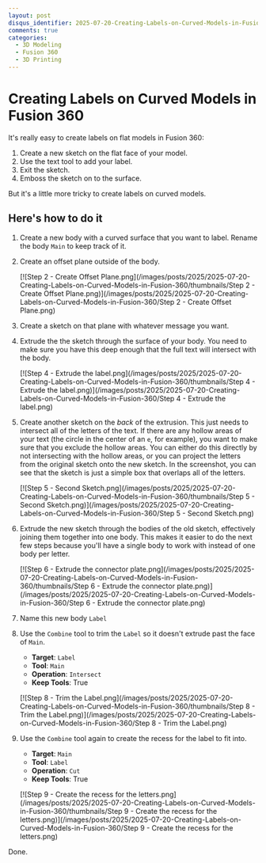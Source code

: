 ```yaml
---
layout: post
disqus_identifier: 2025-07-20-Creating-Labels-on-Curved-Models-in-Fusion-360
comments: true
categories: 
  - 3D Modeling
  - Fusion 360
  - 3D Printing
---
```


# Creating Labels on Curved Models in Fusion 360

It's really easy to create labels on flat models in Fusion 360:

1. Create a new sketch on the flat face of your model.
2. Use the text tool to add your label.
3. Exit the sketch.
4. Emboss the sketch on to the surface.

But it's a little more tricky to create labels on curved models.

## Here's how to do it

1. Create a new body with a curved surface that you want to label. Rename the body
`Main` to keep track of it.

2. Create an offset plane outside of the body.

   [![Step 2 - Create Offset Plane.png](/images/posts/2025/2025-07-20-Creating-Labels-on-Curved-Models-in-Fusion-360/thumbnails/Step 2 - Create Offset Plane.png)](/images/posts/2025/2025-07-20-Creating-Labels-on-Curved-Models-in-Fusion-360/Step 2 - Create Offset Plane.png)

3. Create a sketch on that plane with whatever message you want.

4. Extrude the the sketch through the surface of your body. You need to make sure
you have this deep enough that the full text will intersect with the body.

   [![Step 4 - Extrude the label.png](/images/posts/2025/2025-07-20-Creating-Labels-on-Curved-Models-in-Fusion-360/thumbnails/Step 4 - Extrude the label.png)](/images/posts/2025/2025-07-20-Creating-Labels-on-Curved-Models-in-Fusion-360/Step 4 - Extrude the label.png)

5. Create another sketch on the _back_ of the extrusion. This just needs to intersect
all of the letters of the text. If there are any hollow areas of your text (the
circle in the center of an `e`, for example), you want to make sure that you exclude
the hollow areas. You can either do this directly by not intersecting with the
hollow areas, or you can project the letters from the original sketch onto the
new sketch. In the screenshot, you can see that the sketch is just a simple box that
overlaps all of the letters.

   [![Step 5 - Second Sketch.png](/images/posts/2025/2025-07-20-Creating-Labels-on-Curved-Models-in-Fusion-360/thumbnails/Step 5 - Second Sketch.png)](/images/posts/2025/2025-07-20-Creating-Labels-on-Curved-Models-in-Fusion-360/Step 5 - Second Sketch.png)

6. Extrude the new sketch through the bodies of the old sketch, effectively joining
them together into one body. This makes it easier to do the next few steps because
you'll have a single body to work with instead of one body per letter. 

   [![Step 6 - Extrude the connector plate.png](/images/posts/2025/2025-07-20-Creating-Labels-on-Curved-Models-in-Fusion-360/thumbnails/Step 6 - Extrude the connector plate.png)](/images/posts/2025/2025-07-20-Creating-Labels-on-Curved-Models-in-Fusion-360/Step 6 - Extrude the connector plate.png)

7. Name this new body `Label`

8. Use the `Combine` tool to trim the `Label` so it doesn't extrude past the face
of `Main`.
    * **Target**: `Label`
    * **Tool**: `Main`
    * **Operation**: `Intersect`
    * **Keep Tools**: True

   [![Step 8 - Trim the Label.png](/images/posts/2025/2025-07-20-Creating-Labels-on-Curved-Models-in-Fusion-360/thumbnails/Step 8 - Trim the Label.png)](/images/posts/2025/2025-07-20-Creating-Labels-on-Curved-Models-in-Fusion-360/Step 8 - Trim the Label.png)

9. Use the `Combine` tool again to create the recess for the label to fit into.
    * **Target**: `Main`
    * **Tool**: `Label`
    * **Operation**: `Cut`
    * **Keep Tools**: True

   [![Step 9 - Create the recess for the letters.png](/images/posts/2025/2025-07-20-Creating-Labels-on-Curved-Models-in-Fusion-360/thumbnails/Step 9 - Create the recess for the letters.png)](/images/posts/2025/2025-07-20-Creating-Labels-on-Curved-Models-in-Fusion-360/Step 9 - Create the recess for the letters.png)

Done.
